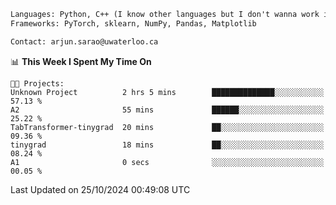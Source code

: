 ```txt
Languages: Python, C++ (I know other languages but I don't wanna work in em)
Frameworks: PyTorch, sklearn, NumPy, Pandas, Matplotlib

Contact: arjun.sarao@uwaterloo.ca
```

<!--START_SECTION:waka-->
📊 **This Week I Spent My Time On** 

```text
🐱‍💻 Projects: 
Unknown Project          2 hrs 5 mins        ██████████████░░░░░░░░░░░   57.13 % 
A2                       55 mins             ██████░░░░░░░░░░░░░░░░░░░   25.22 % 
TabTransformer-tinygrad  20 mins             ██░░░░░░░░░░░░░░░░░░░░░░░   09.36 % 
tinygrad                 18 mins             ██░░░░░░░░░░░░░░░░░░░░░░░   08.24 % 
A1                       0 secs              ░░░░░░░░░░░░░░░░░░░░░░░░░   00.05 % 
```


 Last Updated on 25/10/2024 00:49:08 UTC
<!--END_SECTION:waka-->
